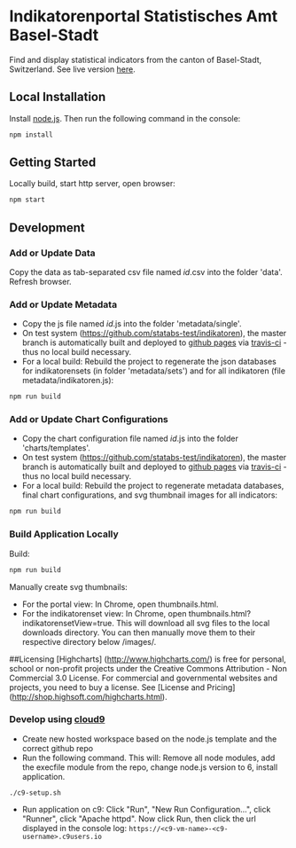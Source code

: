 # Indikatorenportal Statistisches Amt Basel-Stadt 
Find and display statistical indicators from the canton of Basel-Stadt, Switzerland. See live version [here](http://www.statistik.bs.ch/zahlen/indikatoren/).  

## Local Installation
Install [node.js](https://nodejs.org). Then run the following command in the console: 
```javascript
npm install
```

## Getting Started
Locally build, start http server, open browser:
```javascript
npm start
```

## Development
### Add or Update Data
Copy the data as tab-separated csv file named _id_.csv into the folder 'data'. Refresh browser.  

### Add or Update Metadata
- Copy the js file named _id_.js into the folder 'metadata/single'.
- On test system (https://github.com/statabs-test/indikatoren), the master branch is automatically built and deployed to [github pages](https://statabs-test.github.io/indikatoren/) via [travis-ci](https://travis-ci.org/statabs-test/indikatoren) - thus no local build necessary. 
- For a local build: Rebuild the project to regenerate the json databases for indikatorensets (in folder 'metadata/sets') and for all indikatoren (file metadata/indikatoren.js): 
```javascript
npm run build
``` 

### Add or Update Chart Configurations
- Copy the chart configuration file named _id_.js into the folder 'charts/templates'.
- On test system (https://github.com/statabs-test/indikatoren), the master branch is automatically built and deployed to [github pages](https://statabs-test.github.io/indikatoren/) via [travis-ci](https://travis-ci.org/statabs-test/indikatoren) - thus no local build necessary. 
- For a local build: Rebuild the project to regenerate metadata databases, final chart configurations, and svg thumbnail images for all indicators: 
```javascript
npm run build
``` 

### Build Application Locally  
Build:
```javascript
npm run build
```

Manually create svg thumbnails: 
- For the portal view: In Chrome, open thumbnails.html.
- For the indikatorenset view: In Chrome, open thumbnails.html?indikatorensetView=true.
This will download all svg files to the local downloads directory. You can then manually move them to their respective directory below /images/.


##Licensing
[Highcharts] (http://www.highcharts.com/) is free for personal, school or non-profit projects under the Creative Commons Attribution - Non Commercial 3.0 License.
For commercial and governmental websites and projects, you need to buy a license. See [License and Pricing] (http://shop.highsoft.com/highcharts.html).
### Develop using [cloud9](c9.io)
- Create new hosted workspace based on the node.js template and the correct github repo
- Run the following command. This will: Remove all node modules, add the execfile module from the repo, change node.js version to 6, install application.
```shell
./c9-setup.sh
```
- Run application on c9: Click "Run", "New Run Configuration...", click "Runner", click "Apache httpd". Now click Run, then click the url displayed in the console log: ```https://<c9-vm-name>-<c9-username>.c9users.io```
